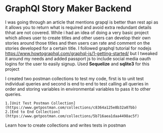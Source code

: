 # GraphQl Story Maker Backend

I was going through an article that mentions grapql is better than rest api as it allows you to return what is required and avoid extra redundant details thhat are not covered. 
While i had an idea of doing a very basic project which allows user to create titles and other users can develop their own stories around those titles and then users can rate and comment on the stories developed for a certain title. 
I followed graphql tutorial for nodejs https://www.howtographql.com/graphql-js/1-getting-started/ 
but I tweaked it around my needs and added passport js to include social media oauth logins for the user to easily signup. Used **Sequelize** and **sqlite3** for this project

I created two postman collections to test my code,
first is to unit test individual queries and second is end to end to test calling all queries in order and storing variables in environmental variables to pass it to other queries.
```
1.[Unit Test Postman Collection](https://www.getpostman.com/collections/c8364a125e8b32a07bb)
2.[End to End Collection](https://www.getpostman.com/collections/5b716aea1daa4498ac5f)
```
Learn how to create collections and writes tests in postman